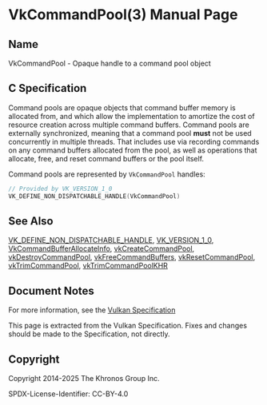 # VkCommandPool(3) Manual Page

## Name

VkCommandPool - Opaque handle to a command pool object



## [](#_c_specification)C Specification

Command pools are opaque objects that command buffer memory is allocated from, and which allow the implementation to amortize the cost of resource creation across multiple command buffers. Command pools are externally synchronized, meaning that a command pool **must** not be used concurrently in multiple threads. That includes use via recording commands on any command buffers allocated from the pool, as well as operations that allocate, free, and reset command buffers or the pool itself.

Command pools are represented by `VkCommandPool` handles:

```c++
// Provided by VK_VERSION_1_0
VK_DEFINE_NON_DISPATCHABLE_HANDLE(VkCommandPool)
```

## [](#_see_also)See Also

[VK\_DEFINE\_NON\_DISPATCHABLE\_HANDLE](https://registry.khronos.org/vulkan/specs/latest/man/html/VK_DEFINE_NON_DISPATCHABLE_HANDLE.html), [VK\_VERSION\_1\_0](https://registry.khronos.org/vulkan/specs/latest/man/html/VK_VERSION_1_0.html), [VkCommandBufferAllocateInfo](https://registry.khronos.org/vulkan/specs/latest/man/html/VkCommandBufferAllocateInfo.html), [vkCreateCommandPool](https://registry.khronos.org/vulkan/specs/latest/man/html/vkCreateCommandPool.html), [vkDestroyCommandPool](https://registry.khronos.org/vulkan/specs/latest/man/html/vkDestroyCommandPool.html), [vkFreeCommandBuffers](https://registry.khronos.org/vulkan/specs/latest/man/html/vkFreeCommandBuffers.html), [vkResetCommandPool](https://registry.khronos.org/vulkan/specs/latest/man/html/vkResetCommandPool.html), [vkTrimCommandPool](https://registry.khronos.org/vulkan/specs/latest/man/html/vkTrimCommandPool.html), [vkTrimCommandPoolKHR](https://registry.khronos.org/vulkan/specs/latest/man/html/vkTrimCommandPoolKHR.html)

## [](#_document_notes)Document Notes

For more information, see the [Vulkan Specification](https://registry.khronos.org/vulkan/specs/latest/html/vkspec.html#VkCommandPool)

This page is extracted from the Vulkan Specification. Fixes and changes should be made to the Specification, not directly.

## [](#_copyright)Copyright

Copyright 2014-2025 The Khronos Group Inc.

SPDX-License-Identifier: CC-BY-4.0